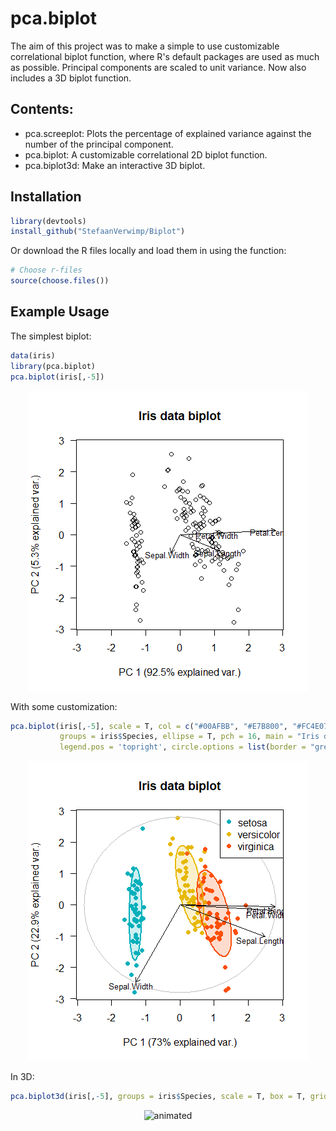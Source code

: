 # pca.biplot
The aim of this project was to make a simple to use customizable correlational biplot function, where R's default packages are used as much as possible. Principal components are scaled to unit variance.
Now also includes a 3D biplot function.

## Contents:
* pca.screeplot: Plots the percentage of explained variance against the number of the principal component.
* pca.biplot:    A customizable correlational 2D biplot function.
* pca.biplot3d:  Make an interactive 3D biplot.

## Installation
``` r
library(devtools)
install_github("StefaanVerwimp/Biplot")
```
Or download the R files locally and load them in using the function:
``` r
# Choose r-files
source(choose.files())
```

## Example Usage
The simplest biplot:
```r
data(iris)
library(pca.biplot)
pca.biplot(iris[,-5])
```

<p align="center">
  <img src="README_images/simple_biplot.png"/>
</p>

With some customization:
```r
pca.biplot(iris[,-5], scale = T, col = c("#00AFBB", "#E7B800", "#FC4E07"),
           groups = iris$Species, ellipse = T, pch = 16, main = "Iris data biplot",
           legend.pos = 'topright', circle.options = list(border = "grey"))
```

<p align="center">
  <img src="README_images/some_customization.png"/>
</p>


In 3D:
```r
pca.biplot3d(iris[,-5], groups = iris$Species, scale = T, box = T, grid = T, ellipse = T)
```

<p align="center">
  <img src="README_images/biplot3d.gif" alt="animated" />
</p>